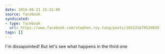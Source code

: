 ```yaml
---
date: 2014-08-21 15:31:00
source: facebook
syndicated:
- type: facebook
  url: https://www.facebook.com/stephen.roy.tang/posts/10153167952903912
tags: []
---
```


I'm dissapointed! But let's see what happens in the third one
